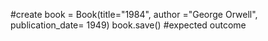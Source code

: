 #create 
book = Book(title="1984", author ="George Orwell", publication_date= 1949)
book.save()
#expected outcome
#